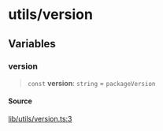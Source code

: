# utils/version

## Variables

### version

> `const` **version**: `string` = `packageVersion`

#### Source

[lib/utils/version.ts:3](https://github.com/PufferFinance/puffer-sdk/blob/410bf38e2593e1176e1abd4cab197430645d2d1a/lib/utils/version.ts#L3)
